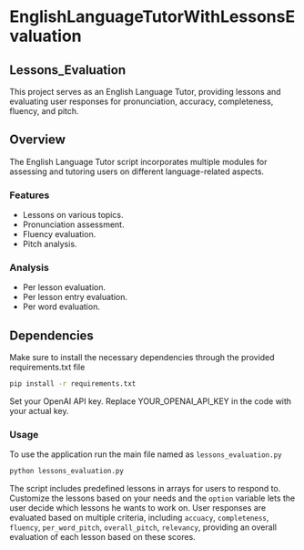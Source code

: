 # EnglishLanguageTutorWithLessonsEvaluation

## Lessons_Evaluation 

This project serves as an English Language Tutor, providing lessons and evaluating user responses for pronunciation, accuracy, completeness, fluency, and pitch.

## Overview

The English Language Tutor script incorporates multiple modules for assessing and tutoring users on different language-related aspects.

### Features

- Lessons on various topics.
- Pronunciation assessment.
- Fluency evaluation.
- Pitch analysis.

### Analysis
- Per lesson evaluation.
- Per lesson entry evaluation.
- Per word evaluation.
    
## Dependencies

Make sure to install the necessary dependencies through the provided requirements.txt file

```bash
pip install -r requirements.txt
```

Set your OpenAI API key. Replace YOUR_OPENAI_API_KEY in the code with your actual key.

### Usage
To use the application run the main file named as `lessons_evaluation.py` 
```python
python lessons_evaluation.py
```
The script includes predefined lessons in arrays for users to respond to. Customize the lessons based on your needs and the `option` variable lets the user decide which lessons he wants to work on. User responses are evaluated based on multiple criteria, including `accuacy`, `completeness`, `fluency`, `per_word_pitch`, `overall_pitch`, `relevancy`, providing an overall evaluation of each lesson based on these scores. 

